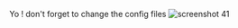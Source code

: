 Yo ! 
don't forget to change the config files
![screenshot 41](https://user-images.githubusercontent.com/26075149/50047527-4f3e2a00-00b7-11e9-80f5-2caefd9f3484.png)
